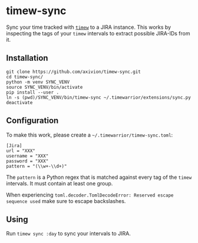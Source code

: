 # timew-sync

Sync your time tracked with [`timew`](https://timewarrior.net/) to a JIRA
instance. This works by inspecting the tags of your `timew` intervals to
extract possible JIRA-IDs from it.

## Installation

```
git clone https://github.com/axivion/timew-sync.git
cd timew-sync/
python -m venv SYNC_VENV
source SYNC_VENV/bin/activate
pip install --user .
ln -s (pwd)/SYNC_VENV/bin/timew-sync ~/.timewarrior/extensions/sync.py
deactivate
```

## Configuration

To make this work, please create a `~/.timewarrior/timew-sync.toml`:

```
[Jira]
url = "XXX"
username = "XXX"
password = "XXX"
pattern = "(\\w+-\\d+)"
```

The `pattern` is a Python regex that is matched against every tag of the
`timew` intervals. It must contain at least one group.

When experiencing `toml.decoder.TomlDecodeError: Reserved escape sequence used` make sure to escape backslashes.

## Using

Run `timew sync :day` to sync your intervals to JIRA.
